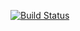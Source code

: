 [![Build Status](https://dev.azure.com/ibebrett/gamehs/_apis/build/status/ibebrett.tenthgames%20(1)?branchName=master)](https://dev.azure.com/ibebrett/gamehs/_build/latest?definitionId=2&branchName=master)